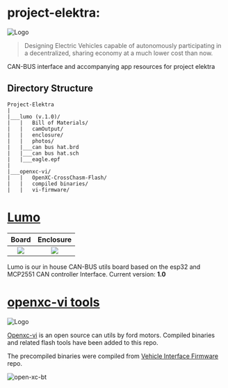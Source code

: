 # project-elektra: 
![Logo](https://raw.githubusercontent.com/Tero-Labs/project-elektra/main/lumo/photos/logo_48x48.png "Tero Labs")

> Designing Electric Vehicles capable of autonomously participating in a decentralized, sharing economy at a much lower cost than now.

     

CAN-BUS interface and accompanying app resources for project elektra


## Directory Structure
```
Project-Elektra
|
|___lumo (v.1.0)/
|   |   Bill of Materials/
|   |   camOutput/
|   |   enclosure/
|   |   photos/
|   |___can bus hat.brd
|   |___can bus hat.sch
|   |___eagle.epf
|
|___openxc-vi/
|   |   OpenXC-CrossChasm-Flash/
|   |   compiled binaries/
|   |   vi-firmware/
```
# [Lumo](https://github.com/Tero-Labs/project-elektra/tree/main/lumo)
Board             |  Enclosure
:-------------------------:|:-------------------------:
![](https://raw.githubusercontent.com/Tero-Labs/project-elektra/main/lumo/photos/render_RTX.png)  |  ![](https://raw.githubusercontent.com/Tero-Labs/project-elektra/main/lumo/photos/enclosure-rtx.png)


Lumo is our in house CAN-BUS utils board based on the esp32 and MCP2551 CAN controller Interface.
Current version: __1.0__


# [openxc-vi tools](https://github.com/Tero-Labs/project-elektra/tree/main/openxc-vi)
![Logo](http://vi.openxcplatform.com/static/images/openxc-logo.png "Open XC")

[Openxc-vi](http://vi.openxcplatform.com/) is an open source can utils by ford motors. Compiled binaries and related flash tools have been added to this repo. 

The precompiled binaries were compiled from [Vehicle Interface Firmware](https://github.com/openxc/vi-firmware) repo.

![open-xc-bt](http://openxcplatform.com/images/c5-ble-pins.jpg)